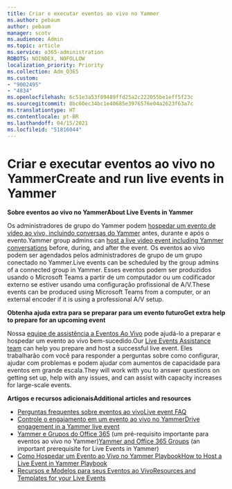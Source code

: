 ```yaml
---
title: Criar e executar eventos ao vivo no Yammer
ms.author: pebaum
author: pebaum
manager: scotv
ms.audience: Admin
ms.topic: article
ms.service: o365-administration
ROBOTS: NOINDEX, NOFOLLOW
localization_priority: Priority
ms.collection: Adm_O365
ms.custom:
- "9002495"
- "4834"
ms.openlocfilehash: 6c51e3a53f89489ffd25a2c222055be1eff5f23c
ms.sourcegitcommit: 8bc60ec34bc1e40685e3976576e04a2623f63a7c
ms.translationtype: HT
ms.contentlocale: pt-BR
ms.lasthandoff: 04/15/2021
ms.locfileid: "51816044"
---
```

# <a name="create-and-run-live-events-in-yammer"></a><span data-ttu-id="fe81a-102">Criar e executar eventos ao vivo no Yammer</span><span class="sxs-lookup"><span data-stu-id="fe81a-102">Create and run live events in Yammer</span></span>

<span data-ttu-id="fe81a-103">**Sobre eventos ao vivo no Yammer**</span><span class="sxs-lookup"><span data-stu-id="fe81a-103">**About Live Events in Yammer**</span></span>

<span data-ttu-id="fe81a-104">Os administradores de grupo do Yammer podem [hospedar um evento de vídeo ao vivo, incluindo conversas do Yammer](https://docs.microsoft.com/yammer/manage-yammer-groups/yammer-live-events) antes, durante e após o evento.</span><span class="sxs-lookup"><span data-stu-id="fe81a-104">Yammer group admins can [host a live video event including Yammer conversations](https://docs.microsoft.com/yammer/manage-yammer-groups/yammer-live-events) before, during, and after the event.</span></span> <span data-ttu-id="fe81a-105">Os eventos ao vivo podem ser agendados pelos administradores de grupo de um grupo conectado no Yammer.</span><span class="sxs-lookup"><span data-stu-id="fe81a-105">Live events can be scheduled by the group admins of a connected group in Yammer.</span></span> <span data-ttu-id="fe81a-106">Esses eventos podem ser produzidos usando o Microsoft Teams a partir de um computador ou um codificador externo se estiver usando uma configuração profissional de A/V.</span><span class="sxs-lookup"><span data-stu-id="fe81a-106">These events can be produced using Microsoft Teams from a computer, or an external encoder if it is using a professional A/V setup.</span></span>

<span data-ttu-id="fe81a-107">**Obtenha ajuda extra para se preparar para um evento futuro**</span><span class="sxs-lookup"><span data-stu-id="fe81a-107">**Get extra help to prepare for an upcoming event**</span></span>

<span data-ttu-id="fe81a-108">Nossa [equipe de assistência a Eventos Ao Vivo](https://aka.ms/AA87gbh) pode ajudá-lo a preparar e hospedar um evento ao vivo bem-sucedido.</span><span class="sxs-lookup"><span data-stu-id="fe81a-108">Our [Live Events Assistance team](https://aka.ms/AA87gbh) can help you prepare and host a successful live event.</span></span> <span data-ttu-id="fe81a-109">Eles trabalharão com você para responder a perguntas sobre como configurar, ajudar com problemas e podem ajudar com aumentos de capacidade para eventos em grande escala.</span><span class="sxs-lookup"><span data-stu-id="fe81a-109">They will work with you to answer questions on getting set up, help with any issues, and can assist with capacity increases for large-scale events.</span></span>

<span data-ttu-id="fe81a-110">**Artigos e recursos adicionais**</span><span class="sxs-lookup"><span data-stu-id="fe81a-110">**Additional articles and resources**</span></span>

- [<span data-ttu-id="fe81a-111">Perguntas frequentes sobre eventos ao vivo</span><span class="sxs-lookup"><span data-stu-id="fe81a-111">Live event FAQ</span></span>](https://support.office.com/article/43bbd59d-a734-4c8f-923d-6a239d137d34)
- [<span data-ttu-id="fe81a-112">Controle o engajamento em um evento ao vivo no Yammer</span><span class="sxs-lookup"><span data-stu-id="fe81a-112">Drive engagement in a Yammer live event</span></span>](https://support.office.com/article/drive-engagement-in-a-yammer-live-event-c0244ad8-6dcb-419c-add9-2e4a00543412?ui=en-US&rs=en-US&ad=US)
- <span data-ttu-id="fe81a-113">[Yammer e Grupos do Office 365](https://docs.microsoft.com/yammer/manage-yammer-groups/yammer-and-office-365-groups) (um pré-requisito importante para eventos ao vivo no Yammer)</span><span class="sxs-lookup"><span data-stu-id="fe81a-113">[Yammer and Office 365 Groups](https://docs.microsoft.com/yammer/manage-yammer-groups/yammer-and-office-365-groups) (an important prerequisite for Live Events in Yammer)</span></span>
- [<span data-ttu-id="fe81a-114">Como Hospedar um Evento ao Vivo no Yammer Playbook</span><span class="sxs-lookup"><span data-stu-id="fe81a-114">How to Host a Live Event in Yammer Playbook</span></span>](https://aka.ms/LiveEventsinYammerplaybook)
- [<span data-ttu-id="fe81a-115">Recursos e Modelos para seus Eventos ao Vivo</span><span class="sxs-lookup"><span data-stu-id="fe81a-115">Resources and Templates for your Live Events</span></span>](https://aka.ms/LiveEventYammerTemplates)
